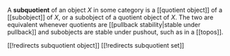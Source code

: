 A **subquotient** of an object $X$ in some category is a [[quotient object]] of a [[subobject]] of $X$, or a subobject of a quotient object of $X$.  The two are equivalent whenever quotients are [[pullback stability|stable under pullback]] and subobjects are stable under pushout, such as in a [[topos]].


[[!redirects subquotient object]]
[[!redirects subquotient set]]